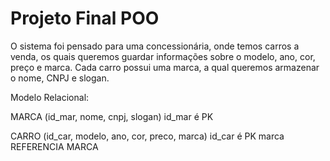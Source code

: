 # Projeto Final POO

O sistema foi pensado para uma concessionária, onde temos carros a venda, os quais queremos guardar informações sobre o modelo, ano, cor, preço e marca.
Cada carro possui uma marca, a qual queremos armazenar o nome, CNPJ e slogan.  

Modelo Relacional:

MARCA (id_mar, nome, cnpj, slogan)
	id_mar é PK
	
CARRO (id_car, modelo, ano, cor, preco, marca)
	id_car é PK
	marca REFERENCIA MARCA
